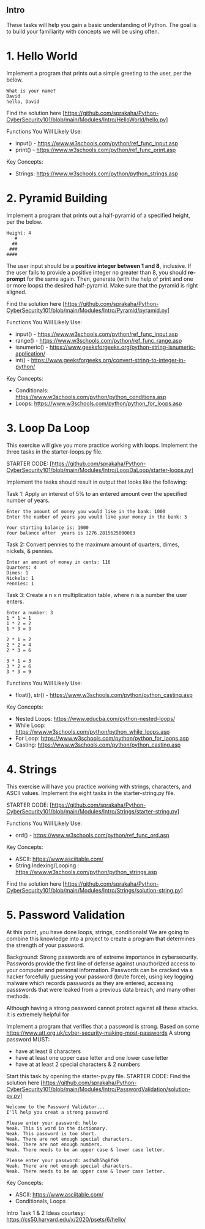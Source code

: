 ## Intro 

These tasks will help you gain a basic understanding of Python.
The goal is to build your familiarity with concepts we will be using often.

# 1. Hello World 

Implement a program that prints out a simple greeting to the user, per the below.

``` 
What is your name?
David
hello, David
```

Find the solution here [https://github.com/sprakaha/Python-CyberSecurity101/blob/main/Modules/Intro/HelloWorld/hello.py]

Functions You Will Likely Use: 
- input() - https://www.w3schools.com/python/ref_func_input.asp
- print() - https://www.w3schools.com/python/ref_func_print.asp

Key Concepts: 
- Strings: https://www.w3schools.com/python/python_strings.asp

# 2. Pyramid Building 

Implement a program that prints out a half-pyramid of a specified height, per the below.

```
Height: 4
   #
  ##
 ###
####
```
The user input should be a **positive integer between 1 and 8**, inclusive. If the user fails to provide a positive integer no greater than 8, you should **re-prompt** for the same again. Then, generate (with the help of print and one or more loops) the desired half-pyramid. Make sure that the pyramid is right aligned. 

Find the solution here [https://github.com/sprakaha/Python-CyberSecurity101/blob/main/Modules/Intro/Pyramid/pyramid.py]

Functions You Will Likely Use: 
- input() - https://www.w3schools.com/python/ref_func_input.asp
- range() - https://www.w3schools.com/python/ref_func_range.asp
- isnumeric() - https://www.geeksforgeeks.org/python-string-isnumeric-application/
- int() - https://www.geeksforgeeks.org/convert-string-to-integer-in-python/

Key Concepts: 
- Conditionals: https://www.w3schools.com/python/python_conditions.asp
- Loops: https://www.w3schools.com/python/python_for_loops.asp

# 3. Loop Da Loop

This exercise will give you more practice working with loops.
Implement the three tasks in the starter-loops.py file. 

STARTER CODE: [https://github.com/sprakaha/Python-CyberSecurity101/blob/main/Modules/Intro/LoopDaLoop/starter-loops.py]

Implement the tasks should result in output that looks like the following:

Task 1: Apply an interest of 5% to an entered amount over the specified number of years. 
```
Enter the amount of money you would like in the bank: 1000
Enter the number of years you would like your money in the bank: 5

Your starting balance is: 1000
Your balance after  years is 1276.2815625000003
```

Task 2: Convert pennies to the maximum amount of quarters, dimes, nickels, & pennies.
```
Enter an amount of money in cents: 116
Quarters: 4
Dimes: 1
Nickels: 1
Pennies: 1
```

Task 3: Create a n x n multiplication table, where n is a number the user enters.
```
Enter a number: 3
1 * 1 = 1
1 * 2 = 2
1 * 3 = 3

2 * 1 = 2
2 * 2 = 4
2 * 3 = 6

3 * 1 = 3
3 * 2 = 6
3 * 3 = 9
```


Functions You Will Likely Use: 
- float(), str() - https://www.w3schools.com/python/python_casting.asp

Key Concepts: 
- Nested Loops: https://www.educba.com/python-nested-loops/
- While Loop: https://www.w3schools.com/python/python_while_loops.asp
- For Loop:  https://www.w3schools.com/python/python_for_loops.asp
- Casting: https://www.w3schools.com/python/python_casting.asp

# 4. Strings

This exercise will have you practice working with strings, characters, and ASCII values. 
Implement the eight tasks in the starter-string.py file. 

STARTER CODE: [https://github.com/sprakaha/Python-CyberSecurity101/blob/main/Modules/Intro/Strings/starter-string.py]

Functions You Will Likely Use: 
- ord() - https://www.w3schools.com/python/ref_func_ord.asp

Key Concepts: 
- ASCII: https://www.asciitable.com/
- String Indexing/Looping : https://www.w3schools.com/python/python_strings.asp

Find the solution here [https://github.com/sprakaha/Python-CyberSecurity101/blob/main/Modules/Intro/Strings/solution-string.py]

# 5. Password Validation

At this point, you have done loops, strings, conditionals! We are going to combine this knowledge into 
a project to create a program that determines the strength of your password. 

Background: Strong passwords are of extreme importance in cybersecurity.
Passwords provide the first line of defense against unauthorized access to your computer and personal information. 
Passwords can be cracked via a hacker forcefully guessing your password (brute force), using key logging malware which records passwords as they are entered, accessing passswords that were leaked from a previous data breach,  and many other methods. 

Although having a strong password cannot protect against all these attacks. It is extremely helpful for 

Implement a program that verifies that a password is strong.
Based on some https://www.att.org.uk/cyber-security-making-most-passwords
A strong password MUST:
- have at least 8 characters
- have at least one upper case letter and one lower case letter
- have at at least 2 special characters & 2 numbers

Start this task by opening the starter-pv.py file. 
STARTER CODE: Find the solution here [https://github.com/sprakaha/Python-CyberSecurity101/blob/main/Modules/Intro/PasswordValidation/solution-pv.py]

```
Welcome to the Password Validator...
I'll help you creat a strong password

Please enter your password: hello
Weak. This is word in the dictionary.
Weak. This password is too short.
Weak. There are not enough special characters.
Weak. There are not enough numbers.
Weak. There needs to be an upper case & lower case letter.

Please enter your password: asdhdh5hg8fk9
Weak. There are not enough special characters.
Weak. There needs to be an upper case & lower case letter.

```

Key Concepts: 
- ASCII: https://www.asciitable.com/
- Conditionals, Loops 

Intro Task 1 & 2 Ideas courtesy: https://cs50.harvard.edu/x/2020/psets/6/hello/
